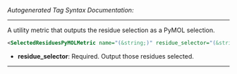 <!-- THIS IS AN AUTOGENERATED FILE: Don't edit it directly, instead change the schema definition in the code itself. -->

_Autogenerated Tag Syntax Documentation:_

---
A utility metric that outputs the residue selection as a PyMOL selection.

```xml
<SelectedResiduesPyMOLMetric name="(&string;)" residue_selector="(&string;)" />
```

-   **residue_selector**: Required.  Output those residues selected.

---
